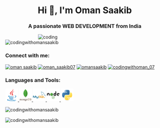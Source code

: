 <h1 align="center">Hi 👋, I'm Oman Saakib</h1>
<h3 align="center">A passionate WEB DEVELOPMENT from India</h3>
<img align="right" width="400" src="https://camo.githubusercontent.com/88adc7c88c9d3dba7479020846ed35d13410e3707c7f149e1c6140cc6beaef9a/68747470733a2f2f70687973696373677572756b756c2e66696c65732e776f726470726573732e636f6d2f323031392f30322f6368617261637465722d312e676966" alt="coding">

<p align="left"> <img src="https://komarev.com/ghpvc/?username=codingwithomansaakib&label=Profile%20views&color=0e75b6&style=flat" alt="codingwithomansaakib" /> </p>

<h3 align="left">Connect with me:</h3>
<p align="left">
<a href="https://www.linkedin.com/in/oman-saakib-7404b0255/" target="blank"><img align="center" src="https://raw.githubusercontent.com/rahuldkjain/github-profile-readme-generator/master/src/images/icons/Social/linked-in-alt.svg" alt="oman saakib" height="30" width="40" /></a>
<a href="https://instagram.com/oman_saakib07" target="blank"><img align="center" src="https://raw.githubusercontent.com/rahuldkjain/github-profile-readme-generator/master/src/images/icons/Social/instagram.svg" alt="oman_saakib07" height="30" width="40" /></a>
<a href="https://www.hackerrank.com/omansaakib" target="blank"><img align="center" src="https://raw.githubusercontent.com/rahuldkjain/github-profile-readme-generator/master/src/images/icons/Social/hackerrank.svg" alt="omansaakib" height="30" width="40" /></a>
<a href="https://www.leetcode.com/codingwithoman_07" target="blank"><img align="center" src="https://raw.githubusercontent.com/rahuldkjain/github-profile-readme-generator/master/src/images/icons/Social/leet-code.svg" alt="codingwithoman_07" height="30" width="40" /></a>
</p>

<h3 align="left">Languages and Tools:</h3>
<p align="left"> <a href="https://www.java.com" target="_blank" rel="noreferrer"> <img src="https://raw.githubusercontent.com/devicons/devicon/master/icons/java/java-original.svg" alt="java" width="40" height="40"/> </a> <a href="https://www.mongodb.com/" target="_blank" rel="noreferrer"> <img src="https://raw.githubusercontent.com/devicons/devicon/master/icons/mongodb/mongodb-original-wordmark.svg" alt="mongodb" width="40" height="40"/> </a> <a href="https://www.mysql.com/" target="_blank" rel="noreferrer"> <img src="https://raw.githubusercontent.com/devicons/devicon/master/icons/mysql/mysql-original-wordmark.svg" alt="mysql" width="40" height="40"/> </a> <a href="https://nodejs.org" target="_blank" rel="noreferrer"> <img src="https://raw.githubusercontent.com/devicons/devicon/master/icons/nodejs/nodejs-original-wordmark.svg" alt="nodejs" width="40" height="40"/> </a> <a href="https://www.python.org" target="_blank" rel="noreferrer"> <img src="https://raw.githubusercontent.com/devicons/devicon/master/icons/python/python-original.svg" alt="python" width="40" height="40"/> </a> </p>

<p><img align="center" src="https://github-readme-stats.vercel.app/api/top-langs?username=codingwithomansaakib&show_icons=true&locale=en&layout=compact" alt="codingwithomansaakib" /></p>

<p><img align="center" src="https://github-readme-streak-stats.herokuapp.com/?user=codingwithomansaakib&" alt="codingwithomansaakib" /></p>
